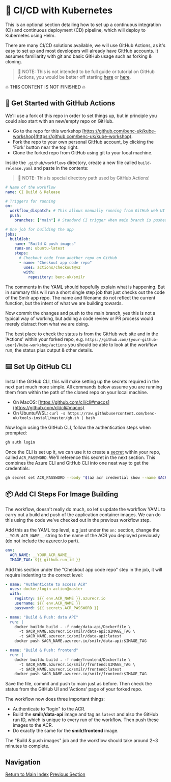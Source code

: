 # 👷 CI/CD with Kubernetes

This is an optional section detailing how to set up a continuous integration (CI) and continuous
deployment (CD) pipeline, which will deploy to Kubernetes using Helm.

There are many CI/CD solutions available, we will use GitHub Actions, as it's easy to set up and most
developers will already have GitHub accounts. It assumes familiarity with git and basic GitHub usage
such as forking & cloning.

> 📝 NOTE: This is not intended to be full guide or tutorial on GitHub Actions, you would be better
> off starting [here](https://docs.github.com/en/actions/learn-github-actions) or
> [here](https://docs.microsoft.com/en-us/learn/paths/automate-workflow-github-actions/?source=learn).

🔥 THIS CONTENT IS NOT FINISHED 🔥

## 🔰 Get Started with GitHub Actions

We'll use a fork of this repo in order to set things up, but in principle you could also start with
an new/empty repo on GitHub.

- Go to the repo for this workshop [https://github.com/benc-uk/kube-workshop](https://github.com/benc-uk/kube-workshop).
- Fork the repo to your own personal GitHub account, by clicking the 'Fork' button near the top right.
- Clone the forked repo from GitHub using git to your local machine.

Inside the `.github/workflows` directory, create a new file called `build-release.yaml` and paste in
the contents:

> 📝 NOTE: This is special directory path used by GitHub Actions!

```yaml
# Name of the workflow
name: CI Build & Release

# Triggers for running
on:
  workflow_dispatch: # This allows manually running from GitHub web UI
  push:
    branches: ["main"] # Standard CI trigger when main branch is pushed

# One job for building the app
jobs:
  buildJob:
    name: "Build & push images"
    runs-on: ubuntu-latest
    steps:
      # Checkout code from another repo on GitHub
      - name: "Checkout app code repo"
        uses: actions/checkout@v2
        with:
          repository: benc-uk/smilr
```

The comments in the YAML should hopefully explain what is happening. But in summary this will run a
short single step job that just checks out the code of the Smilr app repo. The name and filename do
not reflect the current function, but the intent of what we are building towards.

Now commit the changes and push to the main branch, yes this is not a typical way of working, but
adding a code review or PR process would merely distract from what we are doing.

The best place to check the status is from the GitHub web site and in the 'Actions' within your
forked repo, e.g. `https://github.com/{your-github-user}/kube-workshop/actions` you should be able
to look at the workflow run, the status plus output & other details.

## ⌨️ Set Up GitHub CLI

Install the GitHub CLI, this will make setting up the secrets required in the next part much more simple.
All commands below assume you are running them from within the path of the cloned repo on your local
machine.

- On MacOS: [https://github.com/cli/cli#macos](https://github.com/cli/cli#macos)
- On Ubuntu/WSL: `curl -s https://raw.githubusercontent.com/benc-uk/tools-install/master/gh.sh | bash`

Now login using the GitHub CLI, follow the authentication steps when prompted:

```bash
gh auth login
```

Once the CLI is set up it, we can use it to create a [secret](https://docs.github.com/en/actions/security-guides/encrypted-secrets)
within your repo, called `ACR_PASSWORD`. We'll reference this secret in the next section. This combines
the Azure CLI and GitHub CLI into one neat way to get the credentials:

```bash
gh secret set ACR_PASSWORD --body "$(az acr credential show --name $ACR_NAME --query "passwords[0].value" -o tsv)"
```

## 📦 Add CI Steps For Image Building

The workflow, doesn't really do much, so let's update the workflow YAML to carry out a build and
push of the application container images. We can do this using the code we've checked out in the previous
workflow step.

Add this as the YAML top level, e.g just under the `on:` section, change the `__YOUR_ACR_NAME__`
string to the name of the ACR you deployed previously (do not include the azurecr.io part).

```yaml
env:
  ACR_NAME: __YOUR_ACR_NAME__
  IMAGE_TAG: ${{ github.run_id }}
```

Add this section under the "Checkout app code repo" step in the job, it will require indenting to the
correct level:

```yaml
- name: "Authenticate to access ACR"
  uses: docker/login-action@master
  with:
    registry: ${{ env.ACR_NAME }}.azurecr.io
    username: ${{ env.ACR_NAME }}
    password: ${{ secrets.ACR_PASSWORD }}

- name: "Build & Push: data API"
  run: |
    docker buildx build . -f node/data-api/Dockerfile \
      -t $ACR_NAME.azurecr.io/smilr/data-api:$IMAGE_TAG \
      -t $ACR_NAME.azurecr.io/smilr/data-api:latest
    docker push $ACR_NAME.azurecr.io/smilr/data-api:$IMAGE_TAG

- name: "Build & Push: frontend"
  run: |
    docker buildx build . -f node/frontend/Dockerfile \
      -t $ACR_NAME.azurecr.io/smilr/frontend:$IMAGE_TAG \
      -t $ACR_NAME.azurecr.io/smilr/frontend:latest
    docker push $ACR_NAME.azurecr.io/smilr/frontend:$IMAGE_TAG
```

Save the file, commit and push to main just as before. Then check the status from the GitHub UI and
'Actions' page of your forked repo.

The workflow now does three important things:

- Authenticate to "login" to the ACR.
- Build the **smilr/data-api** image and tag as `latest` and also the GitHub run ID, which is unique
  to every run of the workflow. Then push these images to the ACR.
- Do exactly the same for the **smilr/frontend** image.

The "Build & push images" job and the workflow should take around 2~3 minutes to complete.

## Navigation

[Return to Main Index](../readme.md)
[Previous Section](../10-gitops-flux/readme.md)
